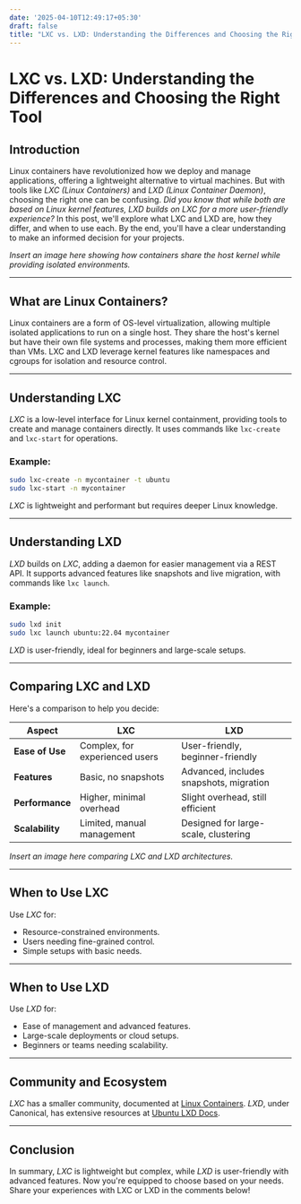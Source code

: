 ```yaml
---
date: '2025-04-10T12:49:17+05:30'
draft: false
title: "LXC vs. LXD: Understanding the Differences and Choosing the Right Tool"
---
```


# LXC vs. LXD: Understanding the Differences and Choosing the Right Tool

## Introduction

Linux containers have revolutionized how we deploy and manage applications, offering a lightweight alternative to virtual machines. But with tools like *LXC (Linux Containers)* and *LXD (Linux Container Daemon)*, choosing the right one can be confusing. *Did you know that while both are based on Linux kernel features, LXD builds on LXC for a more user-friendly experience?* In this post, we'll explore what LXC and LXD are, how they differ, and when to use each. By the end, you'll have a clear understanding to make an informed decision for your projects.

*Insert an image here showing how containers share the host kernel while providing isolated environments.*

---

## What are Linux Containers?

Linux containers are a form of OS-level virtualization, allowing multiple isolated applications to run on a single host. They share the host's kernel but have their own file systems and processes, making them more efficient than VMs. LXC and LXD leverage kernel features like namespaces and cgroups for isolation and resource control.

---

## Understanding LXC

*LXC* is a low-level interface for Linux kernel containment, providing tools to create and manage containers directly. It uses commands like `lxc-create` and `lxc-start` for operations.

### Example:
```bash
sudo lxc-create -n mycontainer -t ubuntu
sudo lxc-start -n mycontainer
```

*LXC* is lightweight and performant but requires deeper Linux knowledge.

---

## Understanding LXD

*LXD* builds on *LXC*, adding a daemon for easier management via a REST API. It supports advanced features like snapshots and live migration, with commands like `lxc launch`.

### Example:
```bash
sudo lxd init
sudo lxc launch ubuntu:22.04 mycontainer
```

*LXD* is user-friendly, ideal for beginners and large-scale setups.

---

## Comparing LXC and LXD

Here's a comparison to help you decide:

| **Aspect**              | **LXC**                                   | **LXD**                                   |
|-------------------------|-------------------------------------------|-------------------------------------------|
| **Ease of Use**         | Complex, for experienced users            | User-friendly, beginner-friendly          |
| **Features**            | Basic, no snapshots                       | Advanced, includes snapshots, migration   |
| **Performance**         | Higher, minimal overhead                  | Slight overhead, still efficient          |
| **Scalability**         | Limited, manual management                | Designed for large-scale, clustering      |

*Insert an image here comparing LXC and LXD architectures.*

---

## When to Use LXC

Use *LXC* for:
- Resource-constrained environments.
- Users needing fine-grained control.
- Simple setups with basic needs.

---

## When to Use LXD

Use *LXD* for:
- Ease of management and advanced features.
- Large-scale deployments or cloud setups.
- Beginners or teams needing scalability.

---

## Community and Ecosystem

*LXC* has a smaller community, documented at [Linux Containers](https://linuxcontainers.org/lxc/introduction/). *LXD*, under Canonical, has extensive resources at [Ubuntu LXD Docs](https://documentation.ubuntu.com/lxd/en/latest/explanation/lxd_lxc/).

---

## Conclusion

In summary, *LXC* is lightweight but complex, while *LXD* is user-friendly with advanced features. Now you're equipped to choose based on your needs. Share your experiences with LXC or LXD in the comments below!
